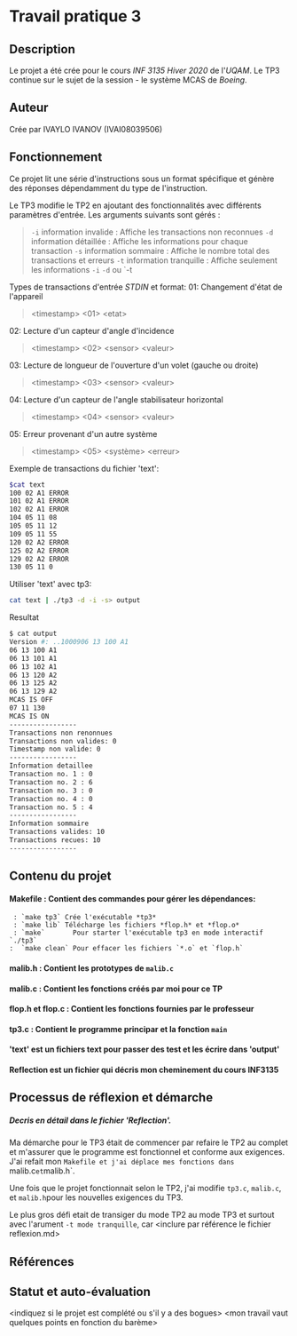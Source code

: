 
   # Travail pratique 3

   ## Description

   Le projet a été crée pour le cours *INF 3135 Hiver 2020* de l'*UQAM*.
   Le TP3 continue sur le sujet de la session  - le système MCAS de *Boeing*.

   ## Auteur

   Crée par IVAYLO IVANOV (IVAI08039506)

   ## Fonctionnement
  
  Ce projet lit une série d'instructions sous un format spécifique et génère
  des réponses dépendamment du type de l'instruction.
  
  Le TP3 modifie le TP2 en ajoutant des fonctionnalités avec différents paramètres d'entrée.
  Les arguments suivants sont gérés :
  >`-i`  information invalide : Affiche les transactions non reconnues 
  >`-d`  information détaillée : Affiche les informations pour chaque transaction
  >`-s`  information sommaire : Affiche le nombre total des transactions et erreurs
  >`-t`  information tranquille : Affiche seulement les informations `-i` `-d` ou `-t

Types de transactions d'entrée *STDIN* et format:
01: Changement d'état de l'appareil
>\<timestamp> \<01> \<etat>

02: Lecture d'un capteur d'angle d'incidence
>\<timestamp> \<02> \<sensor> \<valeur>

03: Lecture de longueur de l'ouverture d'un volet (gauche ou droite)
>\<timestamp> \<03> \<sensor> \<valeur>

04: Lecture d'un capteur de l'angle stabilisateur horizontal
>\<timestamp> \<04> \<sensor> \<valeur>

05: Erreur provenant d'un autre système
>\<timestamp> \<05> \<système> \<erreur>

Exemple de transactions du fichier 'text':
~~~bash
$cat text
100 02 A1 ERROR
101 02 A1 ERROR
102 02 A1 ERROR
104 05 11 08
105 05 11 12
109 05 11 55
120 02 A2 ERROR
125 02 A2 ERROR
129 02 A2 ERROR
130 05 11 0
~~~

Utiliser 'text' avec tp3:
~~~bash
cat text | ./tp3 -d -i -s> output 
~~~
Resultat
~~~bash
$ cat output 
Version #: ..1000906 13 100 A1
06 13 100 A1
06 13 101 A1
06 13 102 A1
06 13 120 A2
06 13 125 A2
06 13 129 A2
MCAS IS OFF
07 11 130
MCAS IS ON
-----------------
Transactions non renonnues
Transactions non valides: 0
Timestamp non valide: 0
-----------------
Information detaillee
Transaction no. 1 : 0
Transaction no. 2 : 6
Transaction no. 3 : 0
Transaction no. 4 : 0
Transaction no. 5 : 4
-----------------
Information sommaire
Transactions valides: 10
Transactions recues: 10
-----------------
~~~

   
   ## Contenu du projet

   #### Makefile : Contient des commandes pour gérer les dépendances:
     : `make tp3` Crée l'exécutable *tp3*
     : `make lib` Télécharge les fichiers *flop.h* et *flop.o*
     : `make`		Pour starter l'exécutable tp3 en mode interactif `./tp3`
	:  `make clean` Pour effacer les fichiers `*.o` et `flop.h`     
#### malib.h : Contient les prototypes de `malib.c`
#### malib.c : Contient les fonctions créés par moi pour ce TP
#### flop.h et flop.c : Contient les fonctions fournies par le professeur
#### tp3.c : Contient le programme principar et la fonction `main`
#### 'text' est un fichiers text pour passer des test et les écrire dans 'output'
#### Reflection est un fichier qui décris mon cheminement du cours INF3135

   ## Processus de réflexion et démarche 
   ##### Decris en détail dans le fichier 'Reflection'.
 Ma démarche pour le TP3 était de commencer par refaire le TP2 au complet et m'assurer que
 le programme est fonctionnel et conforme aux exigences. J'ai refait mon `Makefile et j'ai
 déplace mes fonctions dans `malib.c` et `malib.h`.
 
 Une fois que le projet fonctionnait selon le TP2, j'ai modifie `tp3.c`, `malib.c`, et `malib.h`pour les nouvelles exigences du TP3.

Le plus gros défi etait de transiger du mode TP2 au mode TP3 et surtout avec l'arument `-t mode tranquille`, car 
   <inclure par référence le fichier reflexion.md>

   ## Références

   <citez vos sources ici>

   ## Statut et auto-évaluation

   <indiquez si le projet est complété ou s'il y a des bogues>
   <mon travail vaut quelques points en fonction du barème>
